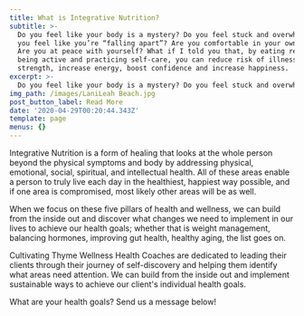 ```yaml
---
title: What is Integrative Nutrition?
subtitle: >-
  Do you feel like your body is a mystery? Do you feel stuck and overwhelmed? Do
  you feel like you’re “falling apart”? Are you comfortable in your own body?
  Are you at peace with yourself? What if I told you that, by eating real food,
  being active and practicing self-care, you can reduce risk of illness, build
  strength, increase energy, boost confidence and increase happiness.
excerpt: >-
  Do you feel like your body is a mystery? Do you feel stuck and overwhelmed? Do you feel like you’re “falling apart”? Are you comfortable in your own body? Are you at peace with yourself? What if I told you that, by eating real food, being active and practicing self-care, you can reduce risk of illness, build strength, increase energy, boost confidence and increase happiness.
img_path: /images/LaniLeah Beach.jpg
post_button_label: Read More
date: '2020-04-29T00:20:44.343Z'
template: page
menus: {}
---
```

Integrative Nutrition is a form of healing that looks at the whole person beyond the physical symptoms and body by addressing physical, emotional, social, spiritual, and intellectual health. All of these areas enable a person to truly live each day in the healthiest, happiest way possible, and if one area is compromised, most likely other areas will be as well.

When we focus on these five pillars of health and wellness, we can build from the inside out and discover what changes we need to implement in our lives to achieve our health goals; whether that is weight management, balancing hormones, improving gut health, healthy aging, the list goes on.

Cultivating Thyme Wellness Health Coaches are dedicated to leading their clients through their journey of self-discovery and helping them identify what areas need attention. We can build from the inside out and implement sustainable ways to achieve our client's individual health goals.

What are your health goals? Send us a message below!
